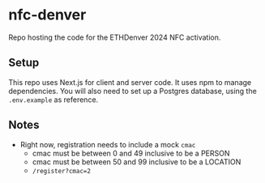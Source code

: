 # nfc-denver

Repo hosting the code for the ETHDenver 2024 NFC activation.

## Setup

This repo uses Next.js for client and server code. It uses npm to manage dependencies. You will also need to set up a Postgres database, using the `.env.example` as reference.

## Notes

- Right now, registration needs to include a mock `cmac`
  - cmac must be between 0 and 49 inclusive to be a PERSON
  - cmac must be between 50 and 99 inclusive to be a LOCATION
  - `/register?cmac=2`
